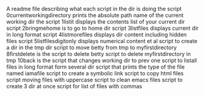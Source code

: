 A readme file describing what each script in the dir is doing
the script 0currentworkingdirectory prints the absolute path name of the current working dir
the script 1listit displays the contents list of your current dir
script 2bringmehome is to go to home dir
script 3listfiles displays current dir in long format
script 4listmorefiles displays dir content including hidden files
script 5listfilesdigitonly displays numerical content et al
script to create a dir in the tmp dir
script to move betty from tmp to myfirstdirectory
8firstdelete is the script to delete betty
script to delete myfirstdirectory in tmp
10back is the script that changes working dir to prev one
script to listall files in long format form several dir
script that prints the type of the file named iamafile
script to create a symbolic link
script to copy html files
script moving files with uppercase
script to clean emacs files
script to create 3 dir at once
script for list of files with commas
